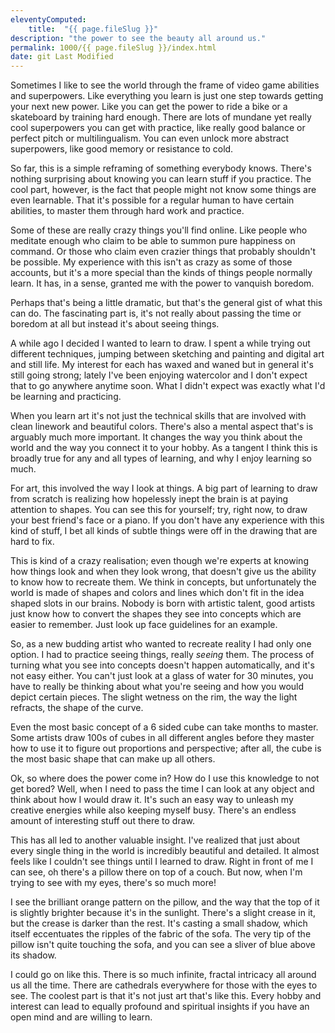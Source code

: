 ```yaml
---
eleventyComputed:
    title:  "{{ page.fileSlug }}"
description: "the power to see the beauty all around us."
permalink: 1000/{{ page.fileSlug }}/index.html
date: git Last Modified
---
```


Sometimes I like to see the world through the frame of video game abilities and superpowers. Like everything you learn is just one step towards getting your next new power. Like you can get the power to ride a bike or a skateboard by training hard enough. There are lots of mundane yet really cool superpowers you can get with practice, like really good balance or perfect pitch or multilingualism. You can even unlock more abstract superpowers, like good memory or resistance to cold.

So far, this is a simple reframing of something everybody knows. There's nothing surprising about knowing you can learn stuff if you practice. The cool part, however, is the fact that people might not know some things are even learnable. That it's possible for a regular human to have certain abilities, to master them through hard work and practice.

Some of these are really crazy things you'll find online. Like people who meditate enough who claim to be able to summon pure happiness on command. Or those who claim even crazier things that probably shouldn't be possible. My experience with this isn't as crazy as some of those accounts, but it's a more special than the kinds of things people normally learn. It has, in a sense, granted me with the power to vanquish boredom.

Perhaps that's being a little dramatic, but that's the general gist of what this can do. The fascinating part is, it's not really about passing the time or boredom at all but instead it's about seeing things.

A while ago I decided I wanted to learn to draw. I spent a while trying out different techniques, jumping between sketching and painting and digital art and still life. My interest for each has waxed and waned but in general it's still going strong; lately I've been enjoying watercolor and I don't expect that to go anywhere anytime soon. What I didn't expect was exactly what I'd be learning and practicing.

When you learn art it's not just the technical skills that are involved with clean linework and beautiful colors. There's also a mental aspect that's is arguably much more important. It changes the way you think about the world and the way you connect it to your hobby. As a tangent I think this is broadly true for any and all types of learning, and why I enjoy learning so much.

For art, this involved the way I look at things. A big part of learning to draw from scratch is realizing how hopelessly inept the brain is at paying attention to shapes. You can see this for yourself; try, right now, to draw your best friend's face or a piano. If you don't have any experience with this kind of stuff, I bet all kinds of subtle things were off in the drawing that are hard to fix.

This is kind of a crazy realisation; even though we're experts at knowing how things look and when they look wrong, that doesn't give us the ability to know how to recreate them. We think in concepts, but unfortunately the world is made of shapes and colors and lines which don't fit in the idea shaped slots in our brains. Nobody is born with artistic talent, good artists just know how to convert the shapes they see into concepts which are easier to remember. Just look up face guidelines for an example.

So, as a new budding artist who wanted to recreate reality I had only one option. I had to practice seeing things, really _seeing_ them. The process of turning what you see into concepts doesn't happen automatically, and it's not easy either. You can't just look at a glass of water for 30 minutes, you have to really be thinking about what you're seeing and how you would depict certain pieces. The slight wetness on the rim, the way the light refracts, the shape of the curve. 

Even the most basic concept of a 6 sided cube can take months to master. Some artists draw 100s of cubes in all different angles before they master how to use it to figure out proportions and perspective; after all, the cube is the most basic shape that can make up all others.

Ok, so where does the power come in? How do I use this knowledge to not get bored? Well, when I need to pass the time I can look at any object and think about how I would draw it. It's such an easy way to unleash my creative energies while also keeping myself busy. There's an endless amount of interesting stuff out there to draw.

This has all led to another valuable insight. I've realized that just about every single thing in the world is incredibly beautiful and detailed. It almost feels like I couldn't see things until I learned to draw. Right in front of me I can see, oh there's a pillow there on top of a couch. But now, when I'm trying to see with my eyes, there's so much more! 

I see the brilliant orange pattern on the pillow, and the way that the top of it is slightly brighter because it's in the sunlight. There's a slight crease in it, but the crease is darker than the rest. It's casting a small shadow, which itself eccentuates the ripples of the fabric of the sofa. The very tip of the pillow isn't quite touching the sofa, and you can see a sliver of blue above its shadow.

I could go on like this. There is so much infinite, fractal intricacy all around us all the time. There are cathedrals everywhere for those with the eyes to see. The coolest part is that it's not just art that's like this. Every hobby and interest can lead to equally profound and spiritual insights if you have an open mind and are willing to learn.